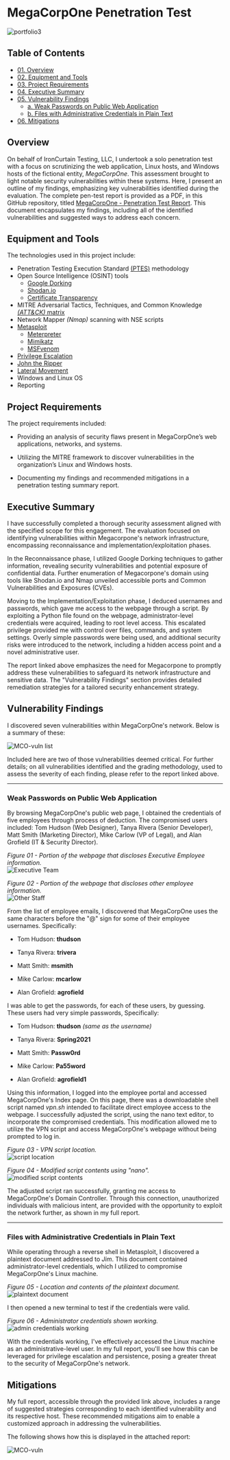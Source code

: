 # MegaCorpOne Penetration Test

![portfolio3](https://github.com/CJanecka/Projects_and_CTFs/assets/131223318/dee4c490-0fb5-4151-8556-5b4f990f849d)

## Table of Contents

  + [01. Overview](#Overview)
  + [02. Equipment and Tools](#Equipment-and-Tools)
  + [03. Project Requirements](#Project-Requirements)
  + [04. Executive Summary](#Executive-Summary)
  + [05. Vulnerability Findings](#Vulnerabilty-Findings)
    - [a. Weak Passwords on Public Web Application](#Weak-Passwords-on-Public-Web-Application)
    - [b. Files with Administrative Credentials in Plain Text](#Files-with-Administrative-Credentials-in-Plain-Text)
  + [06. Mitigations](#Mitigations)

## Overview

On behalf of IronCurtain Testing, LLC, I undertook a solo penetration test with a focus on scrutinizing the web application, Linux hosts, and Windows hosts of the fictional entity, *MegaCorpOne*. This assessment brought to light notable security vulnerabilities within these systems. Here, I present an outline of my findings, emphasizing key vulnerabilities identified during the evaluation. The complete pen-test report is provided as a PDF, in this GitHub repository, titled [MegaCorpOne - Penetration Test Report](https://github.com/CJanecka/Projects_and_CTFs/files/14173862/MegaCorpOne.-.Penetration.Test.Report_Collin.Janecka.pdf). This document encapsulates my findings, including all of the identified vulnerabilities and suggested ways to address each concern.

## Equipment and Tools

The technologies used in this project include:

  + Penetration Testing Execution Standard [(PTES)](https://www.geeksforgeeks.org/penetration-testing-execution-standard-ptes/) methodology
  + Open Source Intelligence (OSINT) tools
    - [Google Dorking](https://www.geeksforgeeks.org/what-is-google-dorking/)
    - [Shodan.io](https://www.shodan.io/)
    - [Certificate Transparency](https://www.geeksforgeeks.org/ct-exposer-uncover-hidden-subdomains-and-reveal-internal-server-information/)
  + MITRE Adversarial Tactics, Techniques, and Common Knowledge [*(ATT&CK)* matrix](https://attack.mitre.org/)
  + Network Mapper *(Nmap)* scanning with NSE scripts
  + [Metasploit](https://www.metasploit.com/)
    - [Meterpreter](https://docs.metasploit.com/docs/using-metasploit/advanced/meterpreter/meterpreter.html)
    - [Mimikatz](https://www.offsec.com/metasploit-unleashed/mimikatz/#:~:text=Mimikatz%20is%20an%20attempt%20to,disk%20of%20the%20compromised%20host.)
    - [MSFvenom](https://docs.metasploit.com/docs/using-metasploit/basics/how-to-use-msfvenom.html)
  + [Privilege Escalation](https://www.geeksforgeeks.org/how-to-prevent-privilege-escalation/)
  + [John the Ripper](https://www.openwall.com/john/)
  + [Lateral Movement](https://www.crowdstrike.com/cybersecurity-101/lateral-movement/)
  + Windows and Linux OS
  + Reporting

## Project Requirements

The project requirements included:

  + Providing an analysis of security flaws present in MegaCorpOne’s web applications, networks, and systems.

  + Utilizing the MITRE framework to discover vulnerabilities in the organization’s Linux and Windows hosts.

  + Documenting my findings and recommended mitigations in a penetration testing summary report.

## Executive Summary

I have successfully completed a thorough security assessment aligned with the specified scope for this engagement. The evaluation focused on identifying vulnerabilities within Megacorpone's network infrastructure, encompassing reconnaissance and implementation/exploitation phases.

In the Reconnaissance phase, I utilized Google Dorking techniques to gather information, revealing security vulnerabilities and potential exposure of confidential data. Further enumeration of Megacorpone's domain using tools like Shodan.io and Nmap unveiled accessible ports and Common Vulnerabilities and Exposures (CVEs).

Moving to the Implementation/Exploitation phase, I deduced usernames and passwords, which gave me access to the webpage through a script. By exploiting a Python file found on the webpage, administrator-level credentials were acquired, leading to root level access. This escalated privilege provided me with control over files, commands, and system settings. Overly simple passwords were being used, and additional security risks were introduced to the network, including a hidden access point and a novel administrative user.

The report linked above emphasizes the need for Megacorpone to promptly address these vulnerabilities to safeguard its network infrastructure and sensitive data. The "Vulnerability Findings" section provides detailed remediation strategies for a tailored security enhancement strategy. 

## Vulnerability Findings

I discovered seven vulnerabilities within MegaCorpOne's network. Below is a summary of these: 

![MCO-vuln list](https://github.com/CJanecka/Projects_and_CTFs/assets/131223318/37d38253-176e-4b0f-8744-83618cc37b48)

Included here are two of those vulnerabilities deemed critical. For further details; on all vulnerabilities identified and the grading methodology, used to assess the severity of each finding, please refer to the report linked above.

---

### Weak Passwords on Public Web Application

By browsing MegaCorpOne's public web page, I obtained the credentials of five employees through process of deduction. The compromised users included: Tom Hudson (Web Designer), Tanya Rivera (Senior Developer), Matt Smith (Marketing Director), Mike Carlow (VP of Legal), and Alan Grofield (IT & Security Director).

*Figure 01 - Portion of the webpage that discloses Executive Employee information.*                                          
![Executive Team](https://github.com/CJanecka/Projects_and_CTFs/assets/131223318/93901eb0-a930-417c-8b68-31cc10a6baa7)

*Figure 02 - Portion of the webpage that discloses other employee information.*                                              
![Other Staff](https://github.com/CJanecka/Projects_and_CTFs/assets/131223318/b6a5c337-278c-4160-8e58-219d2a3f3ddd)

From the list of employee emails, I discovered that MegaCorpOne uses the same characters before the "@" sign for some of their employee usernames. Specifically:

  + Tom Hudson: **thudson**
    
  + Tanya Rivera: **trivera**
    
  + Matt Smith: **msmith**
    
  + Mike Carlow: **mcarlow**
    
  + Alan Grofield: **agrofield**
    
I was able to get the passwords, for each of these users, by guessing. These users had very simple passwords, Specifically:

  + Tom Hudson: **thudson** *(same as the username)*
    
  + Tanya Rivera: **Spring2021**
    
  + Matt Smith: **Passw0rd**
    
  + Mike Carlow: **Pa55word**
    
  + Alan Grofield: **agrofield1**
    
Using this information, I logged into the employee portal and accessed MegaCorpOne's Index page. On this page, there was a downloadable shell script named *vpn.sh* intended to facilitate direct employee access to the webpage. I successfully adjusted the script, using the nano text editor, to incorporate the compromised credentials. This modification allowed me to utilize the VPN script and access MegaCorpOne's webpage without being prompted to log in.

*Figure 03 - VPN script location.*                                                                          
![script location](https://github.com/CJanecka/Projects_and_CTFs/assets/131223318/7869cfa9-df4f-44ce-9156-4412bea61f1d)

*Figure 04 - Modified script contents using "nano".*                                                                                
![modified script contents](https://github.com/CJanecka/Projects_and_CTFs/assets/131223318/9a7057c8-4d58-4747-9129-0b80fd8e7448)

The adjusted script ran successfully, granting me access to MegaCorpOne's Domain Controller. Through this connection, unauthorized individuals with malicious intent, are provided with the opportunity to exploit the network further, as shown in my full report.

---

### Files with Administrative Credentials in Plain Text

While operating through a reverse shell in Metasploit, I discovered a plaintext document addressed to *Jim*. This document contained administrator-level credentials, which I utilized to compromise MegaCorpOne's Linux machine.

*Figure 05 - Location and contents of the plaintext document.*                                                                          
![plaintext document](https://github.com/CJanecka/Projects_and_CTFs/assets/131223318/b42dd20b-2d10-4da1-94a5-ebfb7ea171cc)

I then opened a new terminal to test if the credentials were valid.

*Figure 06 - Administrator credentials shown working.*                                                                                      
![admin credentials working](https://github.com/CJanecka/Projects_and_CTFs/assets/131223318/64f5af79-5c13-4191-8b69-e3f04dad7f9f)

With the credentials working, I've effectively accessed the Linux machine as an administrative-level user. In my full report, you'll see how this can be leveraged for privilege escalation and persistence, posing a greater threat to the security of MegaCorpOne's network.

## Mitigations

My full report, accessible through the provided link above, includes a range of suggested strategies corresponding to each identified vulnerability and its respective host. These recommended mitigations aim to enable a customized approach in addressing the vulnerabilities.

The following shows how this is displayed in the attached report:

![MCO-vuln](https://github.com/CJanecka/Projects_and_CTFs/assets/131223318/d17c8218-c02c-4ef5-80bc-f93b90396d01)

